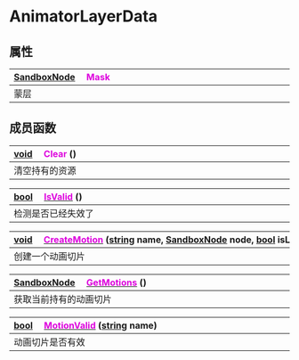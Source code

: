 # AnimatorLayerData

## 属性

|<div style="width:700px">[SandboxNode](/Api/Classes/Base/SandboxNode.md) &emsp;<font color="dd00dd">Mask</font></div>|
|:---|
|蒙层|

## 成员函数

|<div style="width:700px">[void](/Api/DataType/Void.md) &emsp;<font color="dd00dd">Clear</font> ()</div>|
|:---|
|清空持有的资源|

|<div style="width:700px">[bool](/Api/DataType/Bool.md) &emsp;[<font color="dd00dd">IsValid</font>](/Api/Classes/Animation/AnimatorLayerData_F/IsValid.md) ()</div>|
|:---|
|检测是否已经失效了|

|<div style="width:700px">[void](/Api/DataType/Void.md) &emsp;[<font color="dd00dd">CreateMotion</font>](/Api/Classes/Animation/AnimatorLayerData_F/CreateMotion.md) ([string](/Api/DataType/String.md) name, [SandboxNode](/Api/Classes/Base/SandboxNode.md) node, [bool](/Api/DataType/Bool.md) isLoop)</div>|
|:---|
|创建一个动画切片|

|<div style="width:700px">[SandboxNode](/Api/Classes/Base/SandboxNode.md) &emsp;[<font color="dd00dd">GetMotions</font>](/Api/Classes/Animation/AnimatorLayerData_F/GetMotions.md) ()</div>|
|:---|
|获取当前持有的动画切片|

|<div style="width:700px">[bool](/Api/DataType/Bool.md) &emsp;[<font color="dd00dd">MotionValid</font>](/Api/Classes/Animation/AnimatorLayerData_F/MotionValid.md) ([string](/Api/DataType/String.md) name)</div>|
|:---|
|动画切片是否有效|

